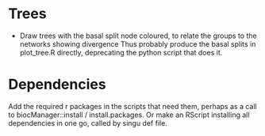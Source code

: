 
Trees
=====

* Draw trees with the basal split node coloured, to relate the groups to the networks showing divergence
Thus probably produce the basal splits in plot_tree.R directly, deprecating the python script that does it.

Dependencies
============

Add the required r packages in the scripts that need them, perhaps as a call to biocManager::install / install.packages.
Or make an RScript installing all dependencies in one go, called by singu def file.
